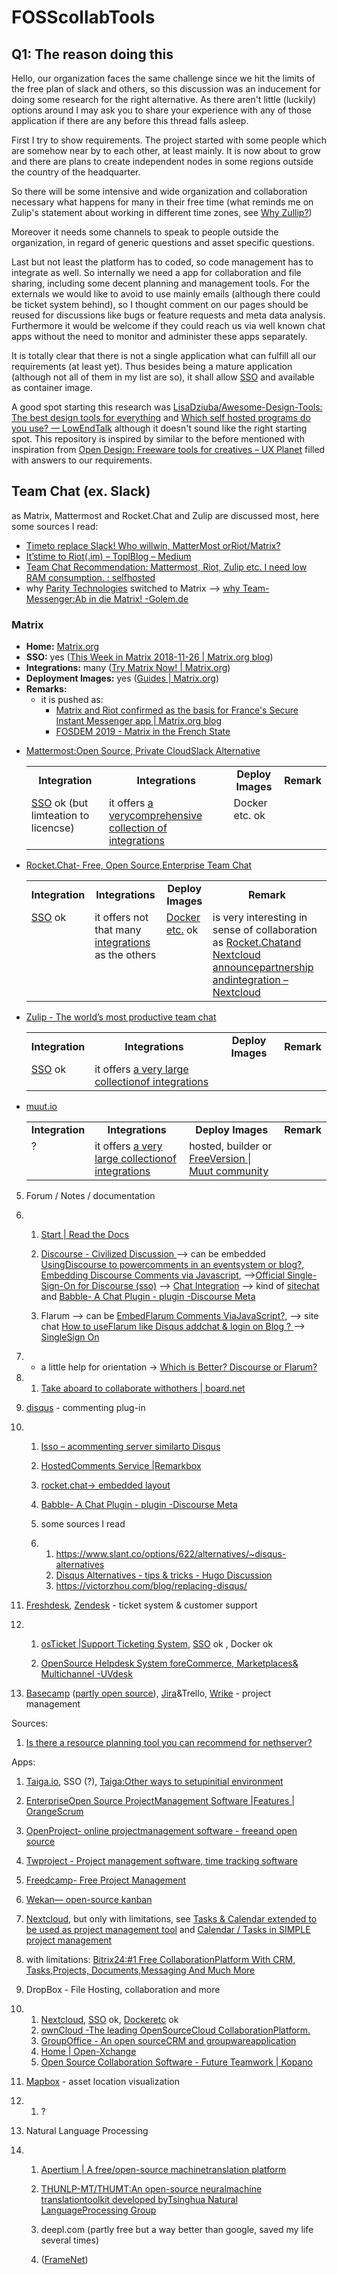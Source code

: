 # FOSScollabTools

## Q1: The reason doing this

Hello, our organization faces the same challenge since we hit the limits of the
free plan of slack and others, so this discussion was an inducement for doing
some research for the right alternative.  As there aren't little (luckily)
options around I may ask you to share your experience with any of those
application if there are any before this thread falls asleep.

First I try to show requirements. The project started with some people which
are somehow near by to each other, at least mainly. It is now about to grow and
there are plans to create independent nodes in some regions outside the
country of the headquarter.

So there will be some intensive and wide organization and collaboration
necessary what happens for many in their free time (what reminds me on Zulip's
statement about working in different time zones, see [Why
Zullip?](https://zulipchat.com/why-zulip/))

Moreover it needs some channels to speak to people outside the organization, in
regard of generic questions and asset specific questions.

Last but not least the platform has to coded, so code management has to
integrate as well.  So internally we need a app for collaboration and file
sharing, including some decent planning and management tools.  For the
externals we would like to avoid to use mainly emails (although there could be
ticket system behind), so I thought comment on our pages should be reused
for discussions like bugs or feature requests and meta data analysis.
Furthermore it would be welcome if they could reach us via well known chat apps
without the need to monitor and administer these apps separately.

It is totally clear that there is not a single application what can fulfill all
our requirements (at least yet). Thus besides being a mature application
(although not all of them in my list are so), it shall allow
[SSO](https://en.wikipedia.org/wiki/Single_sign-on) and available as container
image.

A good spot starting this research was [LisaDziuba/Awesome-Design-Tools: The
best design tools for everything][designtools] and [Which self hosted programs
do you use? — LowEndTalk][whichselfhosted] although it doesn't sound like the
right starting spot.  This repository is inspired by similar to the before
mentioned with inspiration from [Open Design: Freeware tools for creatives – UX
Planet][freewaretools] filled with answers to our requirements.

[designtools]: https://github.com/LisaDziuba/Awesome-Design-Tools
[whichselfhosted]: https://www.lowendtalk.com/discussion/118849/which-self-hosted-programs-do-you-use
[freewaretools]: https://uxplanet.org/open-design-freeware-tools-for-designers-f7bdde99f2e0


## Team Chat (ex. Slack)

as Matrix, Mattermost and Rocket.Chat and Zulip are discussed most, here some sources I read:

 - [Timeto replace Slack! Who willwin, MatterMost orRiot/Matrix?](https://medium.com/ignation/time-to-replace-slack-who-will-win-mattermost-or-riot-matrix-a090e9cdc219)
- [It’stime to Riot(.im) – ToplBlog – Medium](https://medium.com/topl-blog/its-time-to-riot-im-8fb95eb39c9a)
- [Team Chat Recommendation: Mattermost, Riot, Zulip etc. I need low RAM consumption. : selfhosted](https://www.reddit.com/r/selfhosted/comments/9s5fzq/team_chat_recommendation_mattermost_riot_zulip/)
- why [Parity Technologies](https://www.parity.io/) switched to Matrix --> [why Team-Messenger:Ab in die Matrix! -Golem.de](https://www.golem.de/news/team-messenger-ab-in-die-matrix-1904-140850.html)


### Matrix

- **Home:** [Matrix.org](https://matrix.org/blog/index)
- **SSO:** yes ([This Week in Matrix 2018-11-26 |
  Matrix.org blog][matrix20181126])
- **Integrations:** many ([Try Matrix Now! | Matrix.org][trymatrix])
- **Deployment Images:** yes ([Guides | Matrix.org][guidesmatrix])
- **Remarks:**
  - it is pushed as:
    - [Matrix and Riot confirmed as the basis for France's Secure Instant
       Messenger app | Matrix.org blog][francesecure]
    - [FOSDEM 2019 - Matrix in the French State][fosdemmatrix]

[matrix20181126]: https://matrix.org/blog/2018/11/26/this-week-in-matrix-2018-11-26
[trymatrix]: https://matrix.org/docs/projects/try-matrix-now.html
[guidesmatrix]: https://matrix.org/docs/guides/
[francesecure]: https://matrix.org/blog/2018/04/26/matrix-and-riot-confirmed-as-the-basis-for-frances-secure-instant-messenger-app
[fosdemmatrix]: https://fosdem.org/2019/schedule/event/matrix_french_state/

<ul>
	<li>
		<a href="https://mattermost.com/nonprofit/" target="_blank" rel="nofollow noopener">Mattermost:Open Source, Private CloudSlack Alternative</a>
		<table>
			<tbody>
				<tr>
					<td style="text-align: center;">
						<strong>Integration</strong>
					</td>
					<td style="text-align: center;">
						<strong>Integrations</strong>
					</td>
					<td style="text-align: center;">
						<strong>Deploy Images</strong>
					</td>
					<td style="text-align: center;">
						<strong>Remark</strong>
					</td>
				</tr>
				<tr>
					<td valign="top">
						<a href="https://docs.mattermost.com/deployment/sso-saml.html" rel="nofollow">SSO</a> ok (but limteation to licencse)</td>
					<td valign="top">it offers <a href="https://integrations.mattermost.com/" rel="nofollow">a verycomprehensive collection of integrations</a>
					</td>
					<td valign="top">Docker etc. ok</td>
					<td valign="top">
					</td>
				</tr>
			</tbody>
		</table>
  <p>
  </p>
	</li>
	<li>
			<a href="https://rocket.chat/" target="_blank" rel="nofollow noopener">Rocket.Chat- Free, Open Source,Enterprise Team Chat</a>
		<table>
			<tbody>
				<tr>
					<td style="text-align: center;">
						<strong>Integration</strong>
					</td>
					<td style="text-align: center;">
						<strong>Integrations</strong>
					</td>
					<td style="text-align: center;">
						<strong>Deploy Images</strong>
					</td>
					<td style="text-align: center;">
						<strong>Remark</strong>
					</td>
				</tr>
				<tr>
					<td valign="top">
						<a href="https://rocket.chat/docs/administrator-guides/authentication/" rel="nofollow">SSO</a> ok</td>
					<td valign="top">it offers not that many <a href="https://rocket.chat/docs/administrator-guides/integrations/" rel="nofollow">integrations</a> as the others</td>
					<td valign="top"><a href="https://rocket.chat/install" rel="nofollow">Docker etc.</a> ok</td>
					<td valign="top">is very interesting in sense of collaboration as <a href="https://nextcloud.com/blog/rocket.chat-and-nextcloud-announce-partnership-and-integration/" rel="nofollow">Rocket.Chatand Nextcloud announcepartnership andintegration &ndash; Nextcloud</a>
					</td>
				</tr>
			</tbody>
		</table>
	</li>
	<li>
		<a href="https://zulipchat.com/" target="_blank" rel="nofollow noopener">Zulip - The world&rsquo;s most productive team chat</a>
		<table>
			<tbody>
				<tr>
					<td style="text-align: center;">
						<strong>Integration</strong>
					</td>
					<td style="text-align: center;">
						<strong>Integrations</strong>
					</td>
					<td style="text-align: center;">
						<strong>Deploy Images</strong>
					</td>
					<td style="text-align: center;">
						<strong>Remark</strong>
					</td>
				</tr>
				<tr>
					<td valign="top">
						<a href="https://zulipchat.com/security/" rel="nofollow">SSO</a>&nbsp;ok</td>
					<td valign="top">it offers <a href="https://integrations.mattermost.com/" rel="nofollow">a very large collectionof integrations</a>
					</td>
					<td valign="top">&nbsp;</td>
					<td valign="top">&nbsp;</td>
				</tr>
			</tbody>
		</table>
	</li>
	<li>
		<a href="http://muut.io/" target="_blank" rel="nofollow noopener">muut.io</a>
		<table>
			<tbody>
				<tr>
					<td style="text-align: center;">
						<strong>Integration</strong>
					</td>
					<td style="text-align: center;">
						<strong>Integrations</strong>
					</td>
					<td style="text-align: center;">
						<strong>Deploy Images</strong>
					</td>
					<td style="text-align: center;">
						<strong>Remark</strong>
					</td>
				</tr>
				<tr>
					<td valign="top">?</td>
					<td valign="top">it offers <a href="https://integrations.mattermost.com/" rel="nofollow">a very large collectionof integrations</a>
					</td>
					<td valign="top">hosted, builder or <a href="https://muut.com/forum/#!/moot/setting-up:free-version" rel="nofollow">FreeVersion | Muut community</a>
					</td>
					<td valign="top">&nbsp;</td>
				</tr>
			</tbody>
		</table>
	</li>
</ul>

5. Forum / Notes / documentation

6. 1. [Start | Read the Docs](https://readthedocs.org/)

   2. [Discourse  - Civilized Discussion ](https://www.discourse.org/)
    --> can be embedded [UsingDiscourse to powercomments in an eventsystem or blog?](https://meta.discourse.org/t/using-discourse-to-power-comments-in-an-event-system-or-blog/90308)[,    Embedding Discourse    Comments via    Javascript](https://meta.discourse.org/t/embedding-discourse-comments-via-javascript/31963),
      -->[Official  Single-Sign-On for  Discourse (sso)](https://meta.discourse.org/t/official-single-sign-on-for-discourse-sso/13045)
      --> [Chat  Integration](https://www.discourse.org/plugins/chat-integration.html)
    --> kind of [sitechat](https://discourse-shoutbox.info/) and [Babble- A Chat Plugin - plugin -Discourse Meta](https://meta.discourse.org/t/babble-a-chat-plugin/87297)

   3. Flarum
    --> can be [EmbedFlarum Comments ViaJavaScript?](https://discuss.flarum.org/d/882-embed-flarum-comments-via-javascript),
    --> site chat  [How to useFlarum like Disqus addchat & login on Blog ?
    ](https://discuss.flarum.org/d/14997-how-to-use-flarum-like-disqus-add-chat-login-on-blog)--> [SingleSign On](https://discuss.flarum.org/d/5052-single-sign-on)

7. - a little help for orientation -> [Which is    Better? Discourse or    Flarum?](https://meta.discourse.org/t/which-is-better-discourse-or-flarum/71726)


8. 1. [Take aboard to collaborate withothers | board.net](http://board.net/)



9. [disqus](https://disqus.com/) - commenting plug-in

10. 1. [Isso – acommenting server similarto Disqus](https://posativ.org/isso/)

    2. [HostedComments Service |Remarkbox](https://www.remarkbox.com/)

    3. [rocket.chat-> embedded layout](https://rocket.chat/docs/developer-guides/embedded-layout/)


    4. [Babble- A Chat Plugin - plugin -Discourse Meta](https://meta.discourse.org/t/babble-a-chat-plugin/87297)

    5. some sources I read

    6. 1. <https://www.slant.co/options/622/alternatives/~disqus-alternatives>
       2. [Disqus  Alternatives - tips  & tricks - Hugo  Discussion](https://discourse.gohugo.io/t/disqus-alternatives/2948)
       3. <https://victorzhou.com/blog/replacing-disqus/>



11. [Freshdesk](https://freshdesk.com/), [Zendesk](https://www.zendesk.com/) - ticket system & customer support

12. 1. [osTicket |Support Ticketing System](https://osticket.com/),    [SSO](https://forum.osticket.com/d/85191-sso-implementation) ok   , Docker ok

    2. [OpenSource Helpdesk System foreCommerce, Marketplaces& Multichannel -UVdesk](https://www.uvdesk.com/en/opensource-features/)



13. [Basecamp](https://basecamp.com/) ([partly   open source](https://basecamp.com/about/open-source)), [Jira](https://www.atlassian.com/software/jira)&Trello, [Wrike](https://www.wrike.com/) - project management

Sources:
  1. [Is there a resource planning tool you can recommend for nethserver?](https://community.nethserver.org/t/is-there-a-resource-planning-tool-you-can-recommend-for-nethserver/6941)

Apps:
   1. [Taiga.io](https://taiga.io/),   SSO (?), [Taiga:Other ways to setupinitial environment](https://taigaio.github.io/taiga-doc/dist/setup-alternatives.html)
   2. [EnterpriseOpen Source ProjectManagement Software |Features | OrangeScrum](https://www.orangescrum.org/)
   3. [OpenProject- online projectmanagement software - freeand open source](https://www.openproject.org/)
   4. [Twproject - Project management software, time tracking software](https://twproject.com/)
   4. [Freedcamp- Free Project Management](https://freedcamp.com/)
   5. [Wekan— open-source kanban](https://wekan.github.io/)
   6. [Nextcloud](https://nextcloud.com/), but only with limitations, see  [Tasks & Calendar extended to be used as project management tool](https://help.nextcloud.com/t/tasks-calendar-extended-to-be-used-as-project-management-tool/1274) and [Calendar / Tasks in SIMPLE project management](https://help.nextcloud.com/t/calendar-tasks-in-simple-project-management/6993/8)
   7. with limitations: [Bitrix24:#1 Free CollaborationPlatform With CRM, Tasks,Projects, Documents,Messaging And Much More](https://www.bitrix24.com/)



15. DropBox - File Hosting, collaboration  and more


16. 1. [Nextcloud](https://nextcloud.com/),   [SSO](https://apps.nextcloud.com/apps/user_saml) ok,   [Dockeretc](https://nextcloud.com/install/#instructions-server) ok
    2. [ownCloud -The leading OpenSourceCloud CollaborationPlatform.](https://owncloud.org/)
    3. [GroupOffice - An open sourceCRM and groupwareapplication](https://www.group-office.com)
    4. [Home | Open-Xchange](https://www.open-xchange.com/)
    5. [Open Source Collaboration Software - Future Teamwork | Kopano](https://kopano.com/)



17. [Mapbox](https://www.mapbox.com/) - asset location visualization


18. 1. ?



19. Natural Language Processing


20. 1. [Apertium | A free/open-source machinetranslation platform](https://www.apertium.org)

    2. [THUNLP-MT/THUMT:An open-source neuralmachine translationtoolkit developed byTsinghua Natural LanguageProcessing Group](https://github.com/THUNLP-MT/THUMT)
    3. deepl.com (partly free but   a way better than google,   saved my life several times)
    4. ([FrameNet](https://framenet.icsi.berkeley.edu/fndrupal/about))
